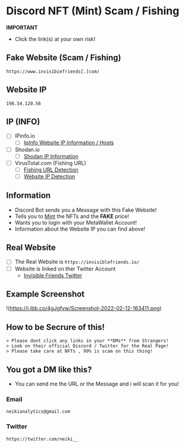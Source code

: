 # Discord NFT (Mint) Scam / Fishing

**IMPORTANT**
- Click the link(s) at your own risk!

## Fake Website (Scam / Fishing)
```
https://www.invisibiefriends[.]com/
```
## Website IP
```
198.54.120.56
```

## IP (INFO)
- [ ] IPinfo.io
    - [ ] [IpInfo Website IP Information / Hosts](https://ipinfo.io/198.54.120.56)

- [ ] Shodan.io
    - [ ] [Shodan IP Information](https://www.shodan.io/host/198.54.120.56)

- [ ] VirusTotal.com (Fishing URL)
    - [ ] [Fishing URL Detection](https://www.virustotal.com/gui/url/ac3c99feb7ddd9134271c105c73845fcf6712008d751892f565b09bed19f9ee1?nocache=1)
    - [ ] [Website IP Detection](https://www.virustotal.com/gui/url/ac3c99feb7ddd9134271c105c73845fcf6712008d751892f565b09bed19f9ee1?nocache=1)
 
## Information
- Discord Bot sends you a Message with this Fake Website!
- Tells you to [Mint](https://101blockchains.com/nft-minting/) the NFTs and the **FAKE** price!
- Wants you to login with your MetaWallet Account!
- Information about the Website IP you can find above!


## Real Website

- [ ] The Real Website is ```https://invisiblefriends.io/``` 
- [ ] Website is linked on ther Twitter Account
    - [Invisible Friends Twitter](https://twitter.com/InvsbleFriends)

## Example Screenshot

!(https://i.ibb.co/4gJgfvw/Screenshot-2022-02-12-163411.png)


## How to be Secrure of this!

```
> Please dont click any links in your **DMs** from Strangers!
> Look on their official Discord / Twitter for the Real Page!
> Please take care at NFTs , 99% is scam on this thing!
```

## You got a DM like this?
- You can send me the URL or the Message and i will scan it for you!

### Email
```
neikianalytics@gmail.com
```

### Twitter
```
https://twitter.com/neiki__
```